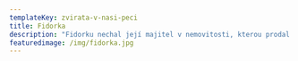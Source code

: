 ```yaml
---
templateKey: zvirata-v-nasi-peci
title: Fidorka
description: "Fidorku nechal její majitel v nemovitosti, kterou prodal. "
featuredimage: /img/fidorka.jpg
---
```

